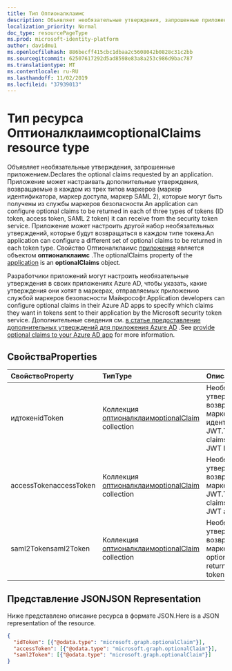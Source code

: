 ```yaml
---
title: Тип Оптионалклаимс
description: Объявляет необязательные утверждения, запрошенные приложением.
localization_priority: Normal
doc_type: resourcePageType
ms.prod: microsoft-identity-platform
author: davidmu1
ms.openlocfilehash: 886becff415cbc1dbaa2c5608042b0828c31c2bb
ms.sourcegitcommit: 62507617292d5ad8598e83a8a253c986d9bac787
ms.translationtype: MT
ms.contentlocale: ru-RU
ms.lasthandoff: 11/02/2019
ms.locfileid: "37939013"
---
```

# <a name="optionalclaims-resource-type"></a><span data-ttu-id="259d0-103">Тип ресурса Оптионалклаимс</span><span class="sxs-lookup"><span data-stu-id="259d0-103">optionalClaims resource type</span></span>
<span data-ttu-id="259d0-104">Объявляет необязательные утверждения, запрошенные приложением.</span><span class="sxs-lookup"><span data-stu-id="259d0-104">Declares the optional claims requested by an application.</span></span> <span data-ttu-id="259d0-105">Приложение может настраивать дополнительные утверждения, возвращаемые в каждом из трех типов маркеров (маркер идентификатора, маркер доступа, маркер SAML 2), которые могут быть получены из службы маркеров безопасности.</span><span class="sxs-lookup"><span data-stu-id="259d0-105">An application can configure optional claims to be returned in each of three types of tokens (ID token, access token, SAML 2 token) it can receive from the security token service.</span></span> <span data-ttu-id="259d0-106">Приложение может настроить другой набор необязательных утверждений, которые будут возвращаться в каждом типе токена.</span><span class="sxs-lookup"><span data-stu-id="259d0-106">An application can configure a different set of optional claims to be returned in each token type.</span></span> <span data-ttu-id="259d0-107">Свойство Оптионалклаимс [приложения](application.md) является объектом **оптионалклаимс** .</span><span class="sxs-lookup"><span data-stu-id="259d0-107">The optionalClaims property of the [application](application.md) is an **optionalClaims** object.</span></span>

<span data-ttu-id="259d0-108">Разработчики приложений могут настроить необязательные утверждения в своих приложениях Azure AD, чтобы указать, какие утверждения они хотят в маркерах, отправляемых приложению службой маркеров безопасности Майкрософт.</span><span class="sxs-lookup"><span data-stu-id="259d0-108">Application developers can configure optional claims in their Azure AD apps to specify which claims they want in tokens sent to their application by the Microsoft security token service.</span></span> <span data-ttu-id="259d0-109">Дополнительные сведения см. [в статье предоставление дополнительных утверждений для приложения Azure AD](https://docs.microsoft.com/en-us/azure/active-directory/develop/active-directory-optional-claims) .</span><span class="sxs-lookup"><span data-stu-id="259d0-109">See [provide optional claims to your Azure AD app](https://docs.microsoft.com/en-us/azure/active-directory/develop/active-directory-optional-claims) for more information.</span></span>

## <a name="properties"></a><span data-ttu-id="259d0-110">Свойства</span><span class="sxs-lookup"><span data-stu-id="259d0-110">Properties</span></span>
| <span data-ttu-id="259d0-111">Свойство</span><span class="sxs-lookup"><span data-stu-id="259d0-111">Property</span></span>     | <span data-ttu-id="259d0-112">Тип</span><span class="sxs-lookup"><span data-stu-id="259d0-112">Type</span></span>        | <span data-ttu-id="259d0-113">Описание</span><span class="sxs-lookup"><span data-stu-id="259d0-113">Description</span></span> |
|:-------------|:------------|:------------|
|<span data-ttu-id="259d0-114">идтокен</span><span class="sxs-lookup"><span data-stu-id="259d0-114">idToken</span></span>|<span data-ttu-id="259d0-115">Коллекция [оптионалклаим](optionalclaim.md)</span><span class="sxs-lookup"><span data-stu-id="259d0-115">[optionalClaim](optionalclaim.md) collection</span></span>| <span data-ttu-id="259d0-116">Необязательные утверждения, возвращенные в маркере идентификатора JWT.</span><span class="sxs-lookup"><span data-stu-id="259d0-116">The optional claims returned in the JWT ID token.</span></span> |
|<span data-ttu-id="259d0-117">accessToken</span><span class="sxs-lookup"><span data-stu-id="259d0-117">accessToken</span></span>|<span data-ttu-id="259d0-118">Коллекция [оптионалклаим](optionalclaim.md)</span><span class="sxs-lookup"><span data-stu-id="259d0-118">[optionalClaim](optionalclaim.md) collection</span></span>| <span data-ttu-id="259d0-119">Необязательные утверждения, возвращенные в маркере доступа JWT.</span><span class="sxs-lookup"><span data-stu-id="259d0-119">The optional claims returned in the JWT access token.</span></span> |
|<span data-ttu-id="259d0-120">saml2Token</span><span class="sxs-lookup"><span data-stu-id="259d0-120">saml2Token</span></span>|<span data-ttu-id="259d0-121">Коллекция [оптионалклаим](optionalclaim.md)</span><span class="sxs-lookup"><span data-stu-id="259d0-121">[optionalClaim](optionalclaim.md) collection</span></span>| <span data-ttu-id="259d0-122">Необязательные утверждения, возвращенные в маркере SAML.</span><span class="sxs-lookup"><span data-stu-id="259d0-122">The optional claims returned in the SAML token.</span></span>|

## <a name="json-representation"></a><span data-ttu-id="259d0-123">Представление JSON</span><span class="sxs-lookup"><span data-stu-id="259d0-123">JSON Representation</span></span>
<span data-ttu-id="259d0-124">Ниже представлено описание ресурса в формате JSON.</span><span class="sxs-lookup"><span data-stu-id="259d0-124">Here is a JSON representation of the resource.</span></span>
<!--{
  "blockType": "resource",
  "@odata.type": "microsoft.graph.optionalClaims"
}-->
``` json
{
  "idToken": [{"@odata.type": "microsoft.graph.optionalClaim"}],
  "accessToken": [{"@odata.type": "microsoft.graph.optionalClaim"}],
  "saml2Token": [{"@odata.type": "microsoft.graph.optionalClaim"}]
}
```
